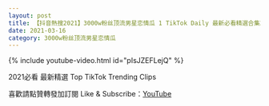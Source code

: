 ```yaml
---
layout: post
title: 【抖音熱搜2021】3000w粉丝顶流男星恋情瓜 1 TikTok Daily 最新必看精選合集2021 03 16
date: 2021-03-16
category: 3000w粉丝顶流男星恋情瓜
---
```


{% include youtube-video.html id="pIsJZEFLejQ" %}

2021必看 最新精選 Top TikTok Trending Clips

喜歡請點贊轉發加訂閱 Like & Subscribe：[YouTube](https://www.youtube.com/channel/UCAoR7VcanIPd04uEq_GIylA/videos)

